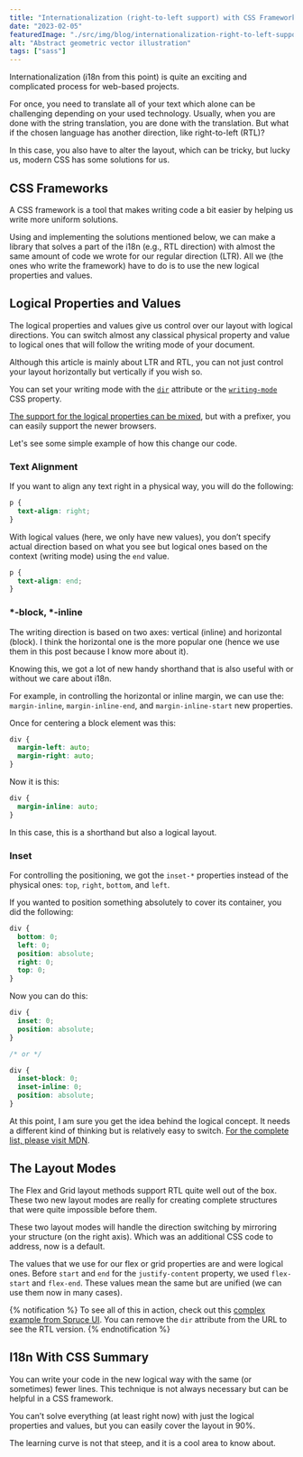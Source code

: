 ```yaml
---
title: "Internationalization (right-to-left support) with CSS Frameworks"
date: "2023-02-05"
featuredImage: "./src/img/blog/internationalization-right-to-left-support-with-css-frameworks.png"
alt: "Abstract geometric vector illustration"
tags: ["sass"]
---
```


<p class="lead">Internationalization (i18n from this point) is quite an exciting and complicated process for web-based projects.</p>

For once, you need to translate all of your text which alone can be challenging depending on your used technology. Usually, when you are done with the string translation, you are done with the translation. But what if the chosen language has another direction, like right-to-left (RTL)?

In this case, you also have to alter the layout, which can be tricky, but lucky us, modern CSS has some solutions for us.

## CSS Frameworks

A CSS framework is a tool that makes writing code a bit easier by helping us write more uniform solutions.

Using and implementing the solutions mentioned below, we can make a library that solves a part of the i18n (e.g., RTL direction) with almost the same amount of code we wrote for our regular direction (LTR). All we (the ones who write the framework) have to do is to use the new logical properties and values.

## Logical Properties and Values

The logical properties and values give us control over our layout with logical directions. You can switch almost any classical physical property and value to logical ones that will follow the writing mode of your document.

Although this article is mainly about LTR and RTL, you can not just control your layout horizontally but vertically if you wish so.

You can set your writing mode with the <a href="https://developer.mozilla.org/en-US/docs/Web/HTML/Global_attributes/dir" class="code-link"><code>dir</code></a> attribute or the <a href="https://developer.mozilla.org/en-US/docs/Web/CSS/writing-mode" class="code-link"><code>writing-mode</code></a> CSS property.

[The support for the logical properties can be mixed](https://caniuse.com/?search=logical%20properties), but with a prefixer, you can easily support the newer browsers.

Let's see some simple example of how this change our code.

### Text Alignment

If you want to align any text right in a physical way, you will do the following:

```css
p {
  text-align: right;
}
```

With logical values (here, we only have new values), you don’t specify actual direction based on what you see but logical ones based on the context (writing mode) using the `end` value.

```css
p {
  text-align: end;
}
```

### *-block, *-inline

The writing direction is based on two axes: vertical (inline) and horizontal (block). I think the horizontal one is the more popular one (hence we use them in this post because I know more about it).

Knowing this, we got a lot of new handy shorthand that is also useful with or without we care about i18n.

For example, in controlling the horizontal or inline margin, we can use the: `margin-inline`, `margin-inline-end`, and `margin-inline-start` new properties.

Once for centering a block element was this:

```css
div {
  margin-left: auto;
  margin-right: auto;
}
```

Now it is this:

```css
div {
  margin-inline: auto;
}
```

In this case, this is a shorthand but also a logical layout.

### Inset

For controlling the positioning, we got the `inset-*` properties instead of the physical ones: `top`, `right`, `bottom`, and `left`.

If you wanted to position something absolutely to cover its container, you did the following:

```css
div {
  bottom: 0;
  left: 0;
  position: absolute;
  right: 0;
  top: 0;
}
```

Now you can do this:

```css
div {
  inset: 0;
  position: absolute;
}

/* or */

div {
  inset-block: 0;
  inset-inline: 0;
  position: absolute;
}
```

At this point, I am sure you get the idea behind the logical concept. It needs a different kind of thinking but is relatively easy to switch. [For the complete list, please visit MDN](https://developer.mozilla.org/en-US/docs/Web/CSS/CSS_Logical_Properties).

## The Layout Modes

The Flex and Grid layout methods support RTL quite well out of the box. These two new layout modes are really for creating complete structures that were quite impossible before them.

These two layout modes will handle the direction switching by mirroring your structure (on the right axis). Which was an additional CSS code to address, now is a default.

The values that we use for our flex or grid properties are and were logical ones. Before `start` and `end` for the `justify-content` property, we used `flex-start` and `flex-end`. These values mean the same but are unified (we can use them now in many cases).

{% notification %}
To see all of this in action, check out this [complex example from Spruce UI](https://ui.sprucecss.com/html/page/post-preview.html?dir=rtl). You can remove the `dir` attribute from the URL to see the RTL version.
{% endnotification %}

## I18n With CSS Summary

You can write your code in the new logical way with the same (or sometimes) fewer lines. This technique is not always necessary but can be helpful in a CSS framework.

You can’t solve everything (at least right now) with just the logical properties and values, but you can easily cover the layout in 90%.

The learning curve is not that steep, and it is a cool area to know about.

